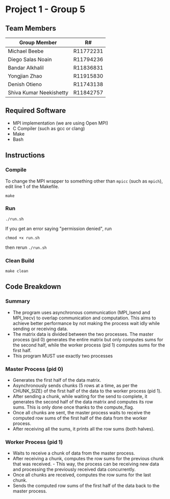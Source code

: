 # Project 1 - Group 5
## Team Members
| Group Member                      | R# |
|---------------------------|-----------|
| Michael Beebe             | R11772231 |
| Diego Salas Noain         | R11794236 |
| Bandar Alkhalil           | R11836831 |
| Yongjian Zhao             | R11915830 |
| Denish Otieno             | R11743138 |
| Shiva Kumar Neekishetty   | R11842757 |

## Required Software
- MPI implementation (we are using Open MPI)
- C Compiler (such as gcc or clang)
- Make
- Bash

## Instructions
### Compile
To change the MPI wrapper to something other than `mpicc` (such as `mpich`), edit line 1 of the Makefile.
```
make
```

### Run
```
./run.sh
```
If you get an error saying "permission denied", run
```
chmod +x run.sh
```
then rerun `./run.sh`

### Clean Build
```
make clean
```

## Code Breakdown
### Summary
- The program uses asynchronous communication (MPI_Isend and MPI_Irecv) to overlap communication and computation. This aims to achieve better performance by not making the process wait idly while sending or receiving data.
- The matrix data is divided between the two processes. The master process (pid 0) generates the entire matrix but only computes sums for the second half, while the worker process (pid 1) computes sums for the first half.
- This program MUST use exactly two processes

### Master Process (pid 0)
- Generates the first half of the data matrix.
- Asynchronously sends chunks (5 rows at a time, as per the CHUNK_SIZE) of the first half of the data to the worker process (pid 1).
- After sending a chunk, while waiting for the send to complete, it generates the second half of the data matrix and computes its row sums. This is only done once thanks to the compute_flag.
- Once all chunks are sent, the master process waits to receive the computed row sums of the first half of the data from the worker process.
- After receiving all the sums, it prints all the row sums (both halves).

### Worker Process (pid 1)
- Waits to receive a chunk of data from the master process.
- After receiving a chunk, computes the row sums for the previous chunk that was received. - This way, the process can be receiving new data and processing the previously received data concurrently.
- Once all chunks are received, computes the row sums for the last chunk.
- Sends the computed row sums of the first half of the data back to the master process.